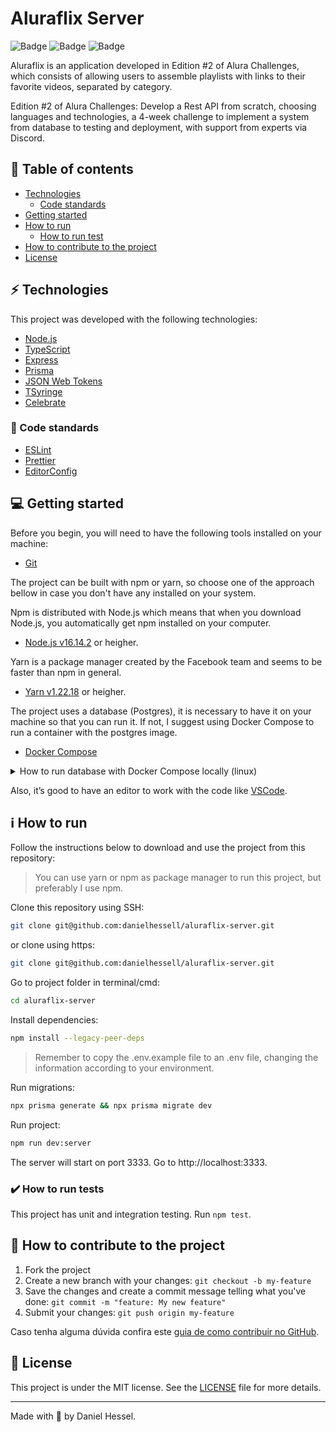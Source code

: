 # Aluraflix Server

![Badge](https://img.shields.io/static/v1?label=author&message=DanielHessel&color=0070f3&style=flat&logo=<LOGO>)
![Badge](https://img.shields.io/static/v1?label=status&message=Done&color=success&style=flat&logo=<LOGO>)
![Badge](https://img.shields.io/static/v1?label=license&message=MIT&color=0070f3&style=flat&logo=<LOGO>)

Aluraflix is an application developed in Edition #2 of Alura Challenges, which consists of allowing users to assemble playlists with links to their favorite videos, separated by category.

Edition #2 of Alura Challenges: Develop a Rest API from scratch, choosing languages and technologies, a 4-week challenge to implement a system from database to testing and deployment, with support from experts via Discord.

## :pushpin: Table of contents

<!--ts-->

- [Technologies](#zap-technologies)
  - [Code standards](#balloon-code-standards)
- [Getting started](#computer-getting-started)
- [How to run](#information_source-how-to-run)
  - [How to run test](#heavy_check_mark-how-to-run-tests)
- [How to contribute to the project](#tada-how-to-contribute-to-the-project)
- [License](#page_facing_up-license)
<!--te-->

## :zap: Technologies

This project was developed with the following technologies:

- [Node.js](https://nodejs.org/en/)
- [TypeScript](https://www.typescriptlang.org/)
- [Express](https://expressjs.com/pt-br/)
- [Prisma](https://www.prisma.io/)
- [JSON Web Tokens](https://jwt.io/)
- [TSyringe](https://www.npmjs.com/package/tsyringe)
- [Celebrate](https://www.npmjs.com/package/celebrate)

### :balloon: Code standards

- [ESLint](https://eslint.org/)
- [Prettier](https://prettier.io/)
- [EditorConfig](https://editorconfig.org/)

## :computer: Getting started

Before you begin, you will need to have the following tools installed on your machine:

- [Git](https://git-scm.com)

The project can be built with npm or yarn, so choose one of the approach bellow in case you don't have any installed on your system.

Npm is distributed with Node.js which means that when you download Node.js, you automatically get npm installed on your computer.

- [Node.js v16.14.2](https://nodejs.org/) or heigher.

Yarn is a package manager created by the Facebook team and seems to be faster than npm in general.

- [Yarn v1.22.18](https://yarnpkg.com/) or heigher.

The project uses a database (Postgres), it is necessary to have it on your machine so that you can run it. If not, I suggest using Docker Compose to run a container with the postgres image.

- [Docker Compose](https://docs.docker.com/compose/install/)

<details>
<summary>How to run database with Docker Compose locally (linux)</summary>

```bash
docker-compose up -d
```
</details>

Also, it’s good to have an editor to work with the code like [VSCode](https://code.visualstudio.com/).

## :information_source: How to run

Follow the instructions below to download and use the project from this repository:

> You can use yarn or npm as package manager to run this project, but preferably I use npm.

Clone this repository using SSH:

```bash
git clone git@github.com:danielhessell/aluraflix-server.git
```

or clone using https:

```bash
git clone git@github.com:danielhessell/aluraflix-server.git
```

Go to project folder in terminal/cmd:

```bash
cd aluraflix-server
```

Install dependencies:

```bash
npm install --legacy-peer-deps
```

> Remember to copy the .env.example file to an .env file, changing the information according to your environment.


Run migrations:

```bash
npx prisma generate && npx prisma migrate dev
```

Run project:

```bash
npm run dev:server
```

The server will start on port 3333. Go to http://localhost:3333.

### :heavy_check_mark: How to run tests

This project has unit and integration testing. Run ``npm test``.

## :tada: How to contribute to the project

1. Fork the project
2. Create a new branch with your changes: `git checkout -b my-feature`
3. Save the changes and create a commit message telling what you've done: `git commit -m "feature: My new feature"`
4. Submit your changes: `git push origin my-feature`

Caso tenha alguma dúvida confira este [guia de como contribuir no GitHub](https://github.com/firstcontributions/first-contributions).

## :page_facing_up: License

This project is under the MIT license. See the [LICENSE](https://github.com/danielhessell/aluraflix-server/blob/master/LICENSE) file for more details.

---

Made with :blue_heart: by Daniel Hessel.
